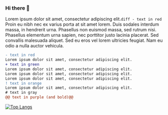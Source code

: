 ### Hi there 👋

Lorem ipsum dolor sit amet, consectetur adipiscing elit.```diff - text in red ``` Proin eu nibh nec ex varius porta at sit amet lorem. Duis sodales interdum massa, in hendrerit urna. Phasellus non euismod massa, sed rutrum nisi. Phasellus elementum urna sapien, nec porttitor justo lacinia placerat. Sed convallis malesuada aliquet. Sed eu eros vel lorem ultricies feugiat. Nam eu odio a nulla auctor vehicula.

```diff
- text in red
Lorem ipsum dolor sit amet, consectetur adipiscing elit.
+ text in green
Lorem ipsum dolor sit amet, consectetur adipiscing elit.
Lorem ipsum dolor sit amet, consectetur adipiscing elit.
Lorem ipsum dolor sit amet, consectetur adipiscing elit.
! text in orange
Lorem ipsum dolor sit amet, consectetur adipiscing elit.
# text in gray
@@ text in purple (and bold)@@
```

<!--
**fran-diaz/fran-diaz** is a ✨ _special_ ✨ repository because its `README.md` (this file) appears on your GitHub profile.

Here are some ideas to get you started:

- 🔭 I’m currently working on ...
- 🌱 I’m currently learning ...
- 👯 I’m looking to collaborate on ...
- 🤔 I’m looking for help with ...
- 💬 Ask me about ...
- 📫 How to reach me: ...
- 😄 Pronouns: ...
- ⚡ Fun fact: ...
-->

[![Top Langs](https://github-readme-stats.vercel.app/api/top-langs/?username=fran-diaz)](https://github.com/fran-diaz/github-readme-stats)
